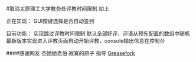 #取消太原理工大学教务处评教时间限制
如上
  
正在实现：
GUI按键选择是否自动签到
  
目前功能：
实现跳过评教时间限制
默认全部好评，评语从预先配置的数组中随机
最新版本实现进入评教页面自动开始评教，console输出信息在控制台
  
####感谢网友 杰她她老伯 寂寞的原子 指导
[Greasefork](https://greasyfork.org/scripts/2913-crack-tyut)
